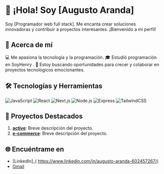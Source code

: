 # 👋 ¡Hola! Soy [Augusto Aranda] 

Soy [Programador web full stack]. Me encanta crear soluciones innovadoras y contribuir a proyectos interesantes. ¡Bienvenido a mi perfil!

## 🌟 Acerca de mí

💻 Me apasiona la tecnología y la programación.
🎓 Estudió programación en SoyHenry .
🚀 Estoy buscando oportunidades para crecer y colaborar en proyectos tecnológicos emocionantes.

## 🛠️ Tecnologías y Herramientas

![JavaScript](https://img.shields.io/badge/-JavaScript-F7DF1E?style=flat&logo=javascript&logoColor=black)
![React](https://img.shields.io/badge/-React-61DAFB?style=flat&logo=react&logoColor=white)
![Next.js](https://img.shields.io/badge/-Next.js-000000?style=flat&logo=nextdotjs&logoColor=white)
![Node.js](https://img.shields.io/badge/-Node.js-339933?style=flat&logo=node.js&logoColor=white)
![Express](https://img.shields.io/badge/-Express-000000?style=flat&logo=express&logoColor=white)
![TailwindCSS](https://img.shields.io/badge/-TailwindCSS-06B6D4?style=flat&logo=tailwindcss&logoColor=white)

## 🚀 Proyectos Destacados

1. **[active](https://github.com/Active04-star)**: Breve descripción del proyecto.
2. **[e-commerce](https://github.com/Aguchoaranda/front-ecommerce)**: Breve descripción del proyecto.



## 🌐 Encuéntrame en

- [LinkedIn]_( https://www.linkedin.com/in/augusto-aranda-602457267/)
- [Gmail](Augustoaranda22@gmail.com)

